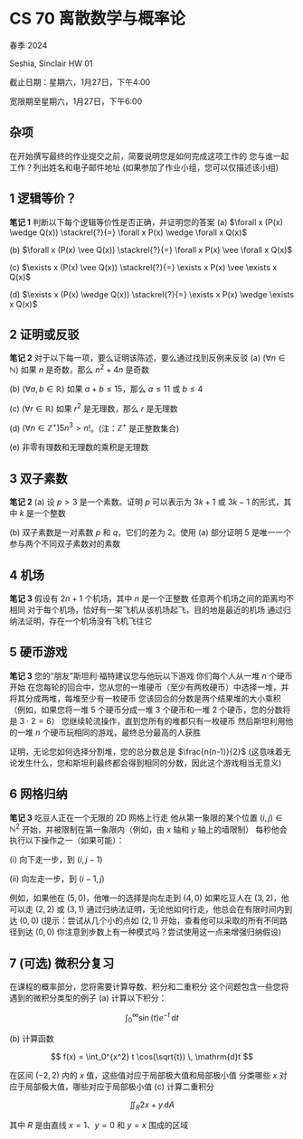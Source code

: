 # CS 70 离散数学与概率论
春季 2024

Seshia, Sinclair
HW 01

截止日期：星期六，1月27日，下午4:00

宽限期至星期六，1月27日，下午6:00

## 杂项
在开始撰写最终的作业提交之前，简要说明您是如何完成这项工作的
您与谁一起工作？列出姓名和电子邮件地址
(如果参加了作业小组，您可以仅描述该小组)

## 1 逻辑等价？
**笔记 1** 判断以下每个逻辑等价性是否正确，并证明您的答案
(a) $\forall x (P(x) \wedge Q(x)) \stackrel{?}{=} \forall x P(x) \wedge \forall x Q(x)$

(b) $\forall x (P(x) \vee Q(x)) \stackrel{?}{=} \forall x P(x) \vee \forall x Q(x)$

(c) $\exists x (P(x) \vee Q(x)) \stackrel{?}{=} \exists x P(x) \vee \exists x Q(x)$

(d) $\exists x (P(x) \wedge Q(x)) \stackrel{?}{=} \exists x P(x) \wedge \exists x Q(x)$

## 2 证明或反驳
**笔记 2** 对于以下每一项，要么证明该陈述，要么通过找到反例来反驳
(a) $(\forall n \in \mathbb{N})$ 如果 $n$ 是奇数，那么 $n^2 + 4n$ 是奇数

(b) $(\forall a, b \in \mathbb{R})$ 如果 $a + b \leq 15$，那么 $a \leq 11$ 或 $b \leq 4$

(c) $(\forall r \in \mathbb{R})$ 如果 $r^2$ 是无理数，那么 $r$ 是无理数

(d) $(\forall n \in \mathbb{Z}^{+}) 5n^3 > n!$。(注：$\mathbb{Z}^{+}$ 是正整数集合)

(e) 非零有理数和无理数的乘积是无理数



## 3 双子素数
**笔记 2**
(a) 设 $p > 3$ 是一个素数。证明 $p$ 可以表示为 $3k + 1$ 或 $3k - 1$ 的形式，其中 $k$ 是一个整数

(b) 双子素数是一对素数 $p$ 和 $q$，它们的差为 2。使用 (a) 部分证明 5 是唯一一个参与两个不同双子素数对的素数

## 4 机场
**笔记 3** 假设有 $2n + 1$ 个机场，其中 $n$ 是一个正整数
任意两个机场之间的距离均不相同
对于每个机场，恰好有一架飞机从该机场起飞，目的地是最近的机场
通过归纳法证明，存在一个机场没有飞机飞往它

## 5 硬币游戏
**笔记 3** 您的“朋友”斯坦利·福特建议您与他玩以下游戏
你们每个人从一堆 $n$ 个硬币开始
在您每轮的回合中，您从您的一堆硬币（至少有两枚硬币）中选择一堆，并将其分成两堆，每堆至少有一枚硬币
您该回合的分数是两个结果堆的大小乘积（例如，如果您将一堆 5 个硬币分成一堆 3 个硬币和一堆 2 个硬币，您的分数将是 $3 \cdot 2 = 6$）
您继续轮流操作，直到您所有的堆都只有一枚硬币
然后斯坦利用他的一堆 $n$ 个硬币玩相同的游戏，最终总分最高的人获胜

证明，无论您如何选择分割堆，您的总分数总是 $\frac{n(n-1)}{2}$
(这意味着无论发生什么，您和斯坦利最终都会得到相同的分数，因此这个游戏相当无意义)

## 6 网格归纳
**笔记 3** 吃豆人正在一个无限的 2D 网格上行走
他从第一象限的某个位置 $(i, j) \in \mathbb{N}^2$ 开始，并被限制在第一象限内（例如，由 $x$ 轴和 $y$ 轴上的墙限制）
每秒他会执行以下操作之一（如果可能）：

(i) 向下走一步，到 $(i, j-1)$

(ii) 向左走一步，到 $(i-1, j)$

例如，如果他在 $(5, 0)$，他唯一的选择是向左走到 $(4, 0)$
如果吃豆人在 $(3, 2)$，他可以走 $(2, 2)$ 或 $(3, 1)$
通过归纳法证明，无论他如何行走，他总会在有限时间内到达 $(0, 0)$
(提示：尝试从几个小的点如 $(2, 1)$ 开始，查看他可以采取的所有不同路径到达 $(0, 0)$
你注意到步数上有一种模式吗？尝试使用这一点来增强归纳假设)

## 7 (可选) 微积分复习
在课程的概率部分，您将需要计算导数、积分和二重积分
这个问题包含一些您将遇到的微积分类型的例子
(a) 计算以下积分：

$$
\int_0^{\infty} \sin(t) e^{-t} \, \mathrm{d}t
$$

(b) 计算函数

$$
f(x) = \int_0^{x^2} t \cos(\sqrt{t}) \, \mathrm{d}t
$$

在区间 $(-2, 2)$ 内的 $x$ 值，这些值对应于局部极大值和局部极小值
分类哪些 $x$ 对应于局部极大值，哪些对应于局部极小值
(c) 计算二重积分

$$
\iint_R 2x + y \, \mathrm{d}A
$$

其中 $R$ 是由直线 $x = 1$、$y = 0$ 和 $y = x$ 围成的区域
